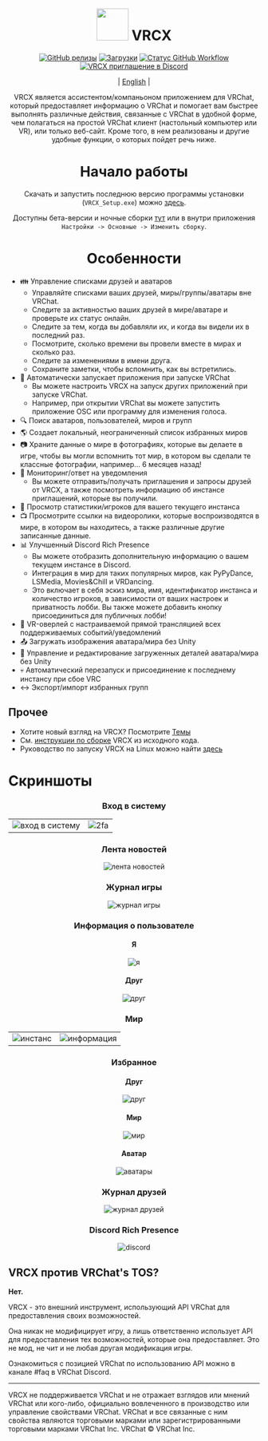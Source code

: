 <div align="center">

# <img src="https://raw.githubusercontent.com/vrcx-team/VRCX/master/images/VRCX.ico" width="64" height="64"> </img> VRCX

[![GitHub релизы](https://img.shields.io/github/release/vrcx-team/VRCX.svg)](https://github.com/vrcx-team/VRCX/releases/latest)
[![Загрузки](https://img.shields.io/github/downloads/vrcx-team/VRCX/total?color=6451f1)](https://github.com/vrcx-team/VRCX/releases/latest)
[![Статус GitHub Workflow](https://github.com/vrcx-team/VRCX/actions/workflows/github_actions.yml/badge.svg)](https://github.com/vrcx-team/VRCX/actions/workflows/github_actions.yml)
[![VRCX приглашение в Discord](https://img.shields.io/discord/854071236363550763?color=%237289DA&logo=discord&logoColor=white&label=discord)](https://vrcx.app/discord)

| [English](/README.md) |

VRCX является ассистентом/компаньоном приложением для VRChat, который предоставляет информацию о VRChat и помогает вам быстрее выполнять различные действия, связанные с VRChat в удобной форме, чем полагаться на простой VRChat клиент (настольный компьютер или VR), или только веб-сайт. Кроме того, в нем реализованы и другие удобные функции, о которых пойдет речь ниже.

# Начало работы

<div align="center">

Скачать и запустить последнюю версию программы установки (`VRCX_Setup.exe`) можно [здесь](https://github.com/vrcx-team/VRCX/releases/latest).

Доступны бета-версии и ночные сборки [тут](https://vrcx.app/github/nightly) или в внутри приложения `Настройки -> Основные -> Изменить сборку`.

# Особенности

<div align="left">

- :family: Управление списками друзей и аватаров
    - Управляйте списками ваших друзей, миры/группы/аватары вне VRChat.
    - Следите за активностью ваших друзей в мире/аватаре и проверьте их статус онлайн.
    - Следите за тем, когда вы добавляли их, и когда вы видели их в последний раз.
    - Посмотрите, сколько времени вы провели вместе в мирах и сколько раз.
    - Следите за изменениями в имени друга.
    - Сохраните заметки, чтобы вспомнить, как вы встретились.
- :electric_plug: Автоматически запускает приложения при запуске VRChat
    - Вы можете настроить VRCX на запуск других приложений при запуске VRChat.
    - Например, при открытии VRChat вы можете запустить приложение OSC или программу для изменения голоса.
- :mag: Поиск аватаров, пользователей, миров и групп
- :earth_americas: Создает локальный, неограниченный список избранных миров
- :camera: Храните данные о мире в фотографиях, которые вы делаете в игре, чтобы вы могли вспомнить тот мир, в котором вы сделали те классные фотографии, например... 6 месяцев назад!
- :bell: Мониторинг/ответ на уведомления
    - Вы можете отправить/получать приглашения и запросы друзей от VRCX, а также посмотреть информацию об инстансе приглашений, которые вы получили.
- :scroll: Просмотр статистики/игроков для вашего текущего инстанса
- :tv: Просмотрите ссылки на видеоролики, которые воспроизводятся в мире, в котором вы находитесь, а также различные другие записанные данные.
- :bar_chart: Улучшенный Discord Rich Presence
    - Вы можете отобразить дополнительную информацию о вашем текущем инстансе в Discord.
    - Интеграция в мир для таких популярных миров, как PyPyDance, LSMedia, Movies&Chill и VRDancing.
    - Это включает в себя эскиз мира, имя, идентификатор инстанса и количество игроков, в зависимости от ваших настроек и приватность лобби. Вы также можете добавить кнопку присоединиться для публичных лобби!
- :crystal_ball: VR-оверлей с настраиваемой прямой трансляцией всех поддерживаемых событий/уведомлений
- :outbox_tray: Загружать изображения аватара/мира без Unity
- :page_facing_up: Управление и редактирование загруженных деталей аватара/мира без Unity
- :skull: Автоматический перезапуск и присоединение к последнему инстансу при сбое VRC
- :left_right_arrow: Экспорт/импорт избранных групп

## Прочее

- Хотите новый взгляд на VRCX? Посмотрите [Темы](https://github.com/vrcx-team/VRCX/wiki/Themes)
- См. [инструкции по сборке](https://github.com/vrcx-team/VRCX/wiki/Building-from-source) VRCX из исходного кода.
- Руководство по запуску VRCX на Linux можно найти [здесь](https://github.com/vrcx-team/VRCX/wiki/Running-VRCX-on-Linux)

# Скриншоты

<div align="center">

<h3>Вход в систему</h3>

<table>
  <tr>
    <td align="center"><img src="https://github-production-user-asset-6210df.s3.amazonaws.com/82102170/251994190-5e6a961e-b2fe-4d3b-bf66-455d8626b8bf.png" alt="вход в систему"></td>
    <td align="center"><img src="https://github-production-user-asset-6210df.s3.amazonaws.com/82102170/251994414-a21faf59-6199-45de-94e7-a093a6b8c0ac.png" alt="2fa"></td>
  </tr>
</table>

<h3>Лента новостей</h3>

<img src="https://github-production-user-asset-6210df.s3.amazonaws.com/82102170/251987020-9839a2c9-47db-4271-b1bf-8e07669a7056.png" alt="лента новостей">

<h3>Журнал игры</h3>

<img src="https://github-production-user-asset-6210df.s3.amazonaws.com/82102170/251987498-b82266ed-131d-42ad-be2f-b167f24acf9f.png" alt="журнал игры">

<h3>Информация о пользователе</h3>

<h4>Я</h4>

<img src="https://github-production-user-asset-6210df.s3.amazonaws.com/82102170/251990237-0c863d27-141c-4447-82de-4279ab8973ea.png" alt="я">

<h4>Друг</h4>

<img src="https://github-production-user-asset-6210df.s3.amazonaws.com/82102170/251989666-8f918786-e632-451d-be29-f92d2c681b80.png" alt="друг">

<h3>Мир</h3>

<table>
  <tr>
    <td align="center"><img src="https://github-production-user-asset-6210df.s3.amazonaws.com/82102170/251991003-37a986bb-470c-442b-8ada-31918f7b2017.png" alt="инстанс"></td>
    <td align="center"><img src="https://github-production-user-asset-6210df.s3.amazonaws.com/82102170/251991217-0d40846f-ac08-48c0-8e4d-18c35fe0999b.png" alt="информация"></td>
  </tr>
</table>

<h3>Избранное</h3>

<h4>Друг</h4>

<img src="https://github-production-user-asset-6210df.s3.amazonaws.com/82102170/251992424-ba406d0f-787e-4e2d-89bd-4caa0a05d31f.png" alt="друг">

<h4>Мир</h4>

<img src="https://github-production-user-asset-6210df.s3.amazonaws.com/82102170/251992950-8f2c6cdc-dc9a-4a60-b59f-9fa80d071359.png" alt="мир">

<h4>Аватар</h4>

<img src="https://github-production-user-asset-6210df.s3.amazonaws.com/82102170/251993408-66d11100-15a8-484f-b9fd-82be1516c9be.png" alt="аватары">

<h3>Журнал друзей</h3>

<img src="https://github-production-user-asset-6210df.s3.amazonaws.com/82102170/251993741-e2033095-4ceb-4552-8b79-9285325c1e49.png" alt="журнал друзей">

<h3>Discord Rich Presence</h3>

<img src="https://github-production-user-asset-6210df.s3.amazonaws.com/82102170/251997318-5a71249c-59fc-4ad6-9194-d6b1d4165600.png" alt="discord">

<!-- The other images will be similar to this -->
</div>

## VRCX против VRChat's TOS?

**Нет.**

VRCX - это внешний инструмент, использующий API VRChat для предоставления своих возможностей.

Она никак не модифицирует игру, а лишь ответственно использует API для предоставления тех возможностей, которые она предоставляет. Это не мод, не чит и не любая другая модификация игры.

Ознакомиться с позицией VRChat по использованию API можно в канале #faq в VRChat Discord.

---

VRCX не поддерживается VRChat и не отражает взглядов или мнений VRChat или кого-либо, официально вовлеченного в производство или управление свойствами VRChat. VRChat и все связанные с ним свойства являются торговыми марками или зарегистрированными торговыми марками VRChat Inc. VRChat © VRChat Inc.
